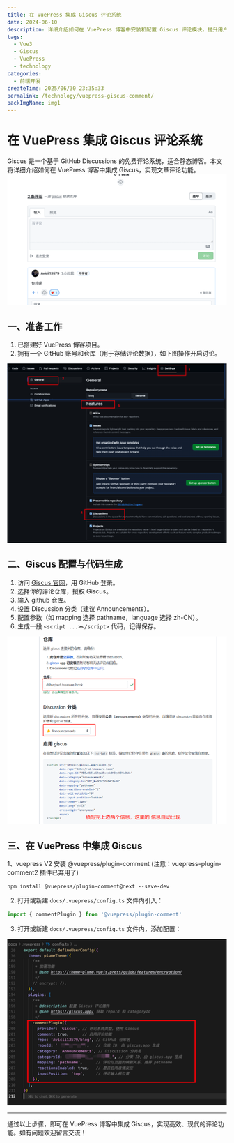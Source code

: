 ```yaml
---
title: 在 VuePress 集成 Giscus 评论系统
date: 2024-06-10
description: 详细介绍如何在 VuePress 博客中安装和配置 Giscus 评论模块，提升用户互动体验。
tags:
  - Vue3
  - Giscus
  - VuePress
  - technology
categories:
  - 前端开发
createTime: 2025/06/30 23:35:33
permalink: /technology/vuepress-giscus-comment/
packImgName: img1
---
```


<ArticleNavigation 
  :showBreadcrumb="true"
  :showRelatedArticles="false"
/>

# 在 VuePress 集成 Giscus 评论系统


Giscus 是一个基于 GitHub Discussions 的免费评论系统，适合静态博客。本文将详细介绍如何在 VuePress 博客中集成 Giscus，实现文章评论功能。
![图片描述](/images/technology/img1/img1.png)

## 一、准备工作

1. 已搭建好 VuePress 博客项目。
2. 拥有一个 GitHub 账号和仓库（用于存储评论数据），如下图操作开启讨论。
   
![图片描述](/images/technology/img1/img2.png)


## 二、Giscus 配置与代码生成

1. 访问 [Giscus 官网](https://giscus.app/)，用 GitHub 登录。
2. 选择你的评论仓库，授权 Giscus。
3. 输入 github 仓库。
4. 设置 Discussion 分类（建议 Announcements）。
5. 配置参数（如 mapping 选择 pathname，language 选择 zh-CN）。
6. 生成一段 `<script ...></script>` 代码，记得保存。
   
![图片描述](/images/technology/img1/img3.png)

## 三、在 VuePress 中集成 Giscus

1、vuepress V2 安装 @vuepress/plugin-comment (注意：vuepress-plugin-comment2 插件已弃用了)
```
npm install @vuepress/plugin-comment@next --save-dev
```
2. 打开或新建 `docs/.vuepress/config.ts` 文件内引入：
```ts
import { commentPlugin } from '@vuepress/plugin-comment'
```

3. 打开或新建 `docs/.vuepress/config.ts` 文件内，添加配置：
   
![图片描述](/images/technology/img1/img4.png)


---

通过以上步骤，即可在 VuePress 博客中集成 Giscus，实现高效、现代的评论功能。如有问题欢迎留言交流！ 